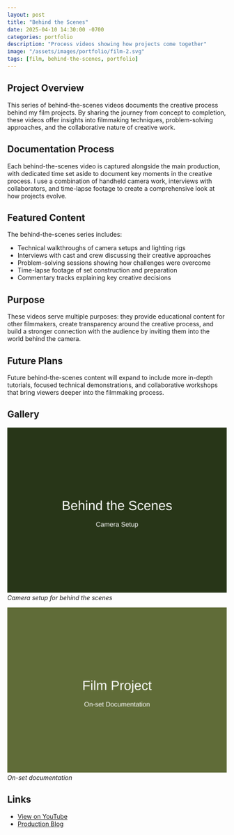 ```yaml
---
layout: post
title: "Behind the Scenes"
date: 2025-04-10 14:30:00 -0700
categories: portfolio
description: "Process videos showing how projects come together"
image: "/assets/images/portfolio/film-2.svg"
tags: [film, behind-the-scenes, portfolio]
---
```


## Project Overview

This series of behind-the-scenes videos documents the creative process behind my film projects. By sharing the journey from concept to completion, these videos offer insights into filmmaking techniques, problem-solving approaches, and the collaborative nature of creative work.

## Documentation Process

Each behind-the-scenes video is captured alongside the main production, with dedicated time set aside to document key moments in the creative process. I use a combination of handheld camera work, interviews with collaborators, and time-lapse footage to create a comprehensive look at how projects evolve.

## Featured Content

The behind-the-scenes series includes:

- Technical walkthroughs of camera setups and lighting rigs
- Interviews with cast and crew discussing their creative approaches
- Problem-solving sessions showing how challenges were overcome
- Time-lapse footage of set construction and preparation
- Commentary tracks explaining key creative decisions

## Purpose

These videos serve multiple purposes: they provide educational content for other filmmakers, create transparency around the creative process, and build a stronger connection with the audience by inviting them into the world behind the camera.

## Future Plans

Future behind-the-scenes content will expand to include more in-depth tutorials, focused technical demonstrations, and collaborative workshops that bring viewers deeper into the filmmaking process.

## Gallery

![Camera setup for behind the scenes](/assets/images/portfolio/film-2.svg)
*Camera setup for behind the scenes*

![On-set documentation](/assets/images/portfolio/film-1.svg)
*On-set documentation*

## Links

- [View on YouTube](https://www.youtube.com/@SolarSproutFilms)
- [Production Blog](#)
